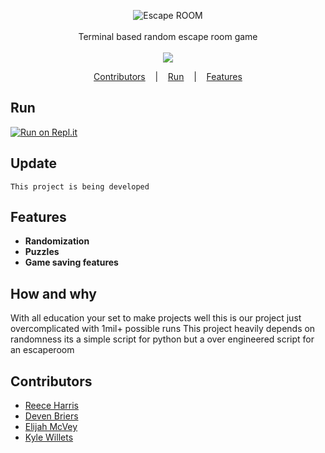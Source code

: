 
<p align=center>

  <img src="https://i.imgur.com/pZQRQ9k.png" alt="Escape ROOM" />

  <br>
  <br>
  <span>Terminal based random escape room game <br></span>
  <br>
  <a target="_blank" href="https://www.python.org/downloads/" title="Python version"><img src="https://img.shields.io/badge/python-%3E=_3.8-green.svg"></a>
</p>

<p align="center">
  <a href="#Contributors">Contributors</a>
  &nbsp;&nbsp;&nbsp;|&nbsp;&nbsp;&nbsp;
  <a href="#Run">Run</a>
  &nbsp;&nbsp;&nbsp;|&nbsp;&nbsp;&nbsp;
  <a href="#Features">Features</a>
</p>

## Run
[![Run on Repl.it](https://user-images.githubusercontent.com/27065646/92304596-bf719b00-ef7f-11ea-987f-2c1f3c323088.png)](https://repl.it/github/NotReeceHarris/EscapeRoomtlevel)

## Update
```console
This project is being developed
```

## Features
* <strong>Randomization</strong>
* <strong>Puzzles</strong>
* <strong>Game saving features</strong>


## How and why
<span>With all education your set to make projects well this is our project just overcomplicated with 1mil+ possible runs</span>
<span>This project heavily depends on randomness its a simple script for python but a over engineered script for an escaperoom</span>

## Contributors
* [Reece Harris](https://github.com/NotReeceHarris) 
* [Deven Briers](https://www.linkedin.com/in/deven-briers-5b62541bb/)
* [Elijah McVey](https://www.linkedin.com/in/elijah-mcvey-97a5b81bb/)
* [Kyle Willets](https://www.linkedin.com/in/kyle-willets-2315b81bb/)


